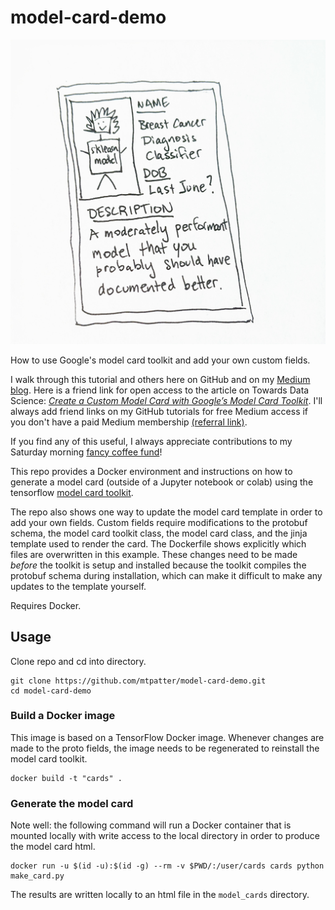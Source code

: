 # model-card-demo

![img](assets/cartoon-model-card.jpeg)

How to use Google's model card toolkit and add your own custom fields.

I walk through this tutorial and others here on GitHub and on my [Medium blog](https://maria-patterson.medium.com/).  Here is a friend link for open access to the article on Towards Data Science: [*Create a Custom Model Card with Google’s Model Card Toolkit*](https://towardsdatascience.com/create-a-custom-model-card-with-googles-model-card-toolkit-a1e89a7887b5?sk=97ecb46dab3b8394ccc5d0ab3b6ccf18).  I'll always add friend links on my GitHub tutorials for free Medium access if you don't have a paid Medium membership [(referral link)](https://maria-patterson.medium.com/membership).  

If you find any of this useful, I always appreciate contributions to my Saturday morning [fancy coffee fund](https://github.com/sponsors/mtpatter)!

This repo provides a Docker environment and instructions on how to generate a model card (outside of a Jupyter notebook or colab) using the tensorflow [model card toolkit](https://github.com/tensorflow/model-card-toolkit).

The repo also shows one way to update the model card template in order to add your own fields.  Custom fields require modifications to the protobuf schema, the model card toolkit class, the model card class, and the jinja template used to render the card.  The Dockerfile shows explicitly which files are overwritten in this example.  These changes need to be made *before* the toolkit is setup and installed because the toolkit compiles the protobuf schema during installation, which can make it difficult to make any updates to the template yourself.

Requires Docker.

## Usage

Clone repo and cd into directory.

```
git clone https://github.com/mtpatter/model-card-demo.git
cd model-card-demo
```

### Build a Docker image

This image is based on a TensorFlow Docker image.  Whenever changes are made to the proto fields, the image needs to be regenerated to reinstall the model card toolkit.

```
docker build -t "cards" .
```

### Generate the model card

Note well: the following command will run a Docker container that is mounted locally with write access to the local directory in order to produce the model card html.

```
docker run -u $(id -u):$(id -g) --rm -v $PWD/:/user/cards cards python make_card.py
```

The results are written locally to an html file in the `model_cards` directory.
